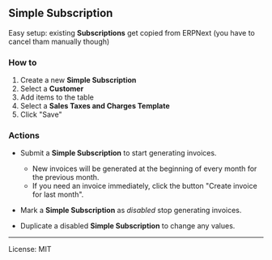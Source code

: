 ## Simple Subscription

Easy setup: existing **Subscriptions** get copied from ERPNext (you have to cancel tham manually though)

### How to

1. Create a new **Simple Subscription**
2. Select a **Customer**
3. Add items to the table
4. Select a **Sales Taxes and Charges Template**
5. Click "Save"

### Actions

- Submit a **Simple Subscription** to start generating invoices.

    - New invoices will be generated at the beginning of every month for the previous month.
    - If you need an invoice immediately, click the button "Create invoice for last month".

- Mark a **Simple Subscription** as _disabled_ stop generating invoices.
- Duplicate a disabled **Simple Subscription** to change any values.

---

License: MIT
